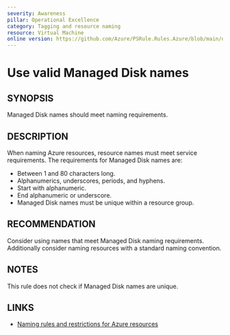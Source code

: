 ```yaml
---
severity: Awareness
pillar: Operational Excellence
category: Tagging and resource naming
resource: Virtual Machine
online version: https://github.com/Azure/PSRule.Rules.Azure/blob/main/docs/en/rules/Azure.VM.DiskName.md
---
```


# Use valid Managed Disk names

## SYNOPSIS

Managed Disk names should meet naming requirements.

## DESCRIPTION

When naming Azure resources, resource names must meet service requirements.
The requirements for Managed Disk names are:

- Between 1 and 80 characters long.
- Alphanumerics, underscores, periods, and hyphens.
- Start with alphanumeric.
- End alphanumeric or underscore.
- Managed Disk names must be unique within a resource group.

## RECOMMENDATION

Consider using names that meet Managed Disk naming requirements.
Additionally consider naming resources with a standard naming convention.

## NOTES

This rule does not check if Managed Disk names are unique.

## LINKS

- [Naming rules and restrictions for Azure resources](https://docs.microsoft.com/en-us/azure/azure-resource-manager/management/resource-name-rules)
